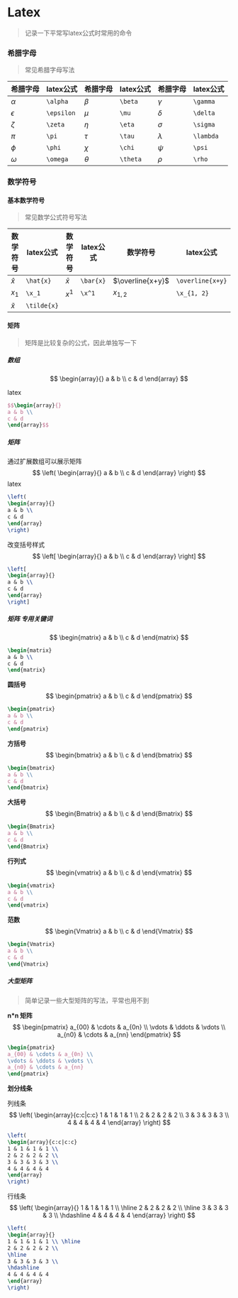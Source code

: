 <head>
	<style type="text/css">h1:first-child {display:none;}</style>
	<script type="text/javascript" src="https://cdn.mathjax.org/mathjax/latest/MathJax.js?config=TeX-AMS-MML_HTMLorMML"></script>
    <script type="text/x-mathjax-config">
        MathJax.Hub.Config({
            tex2jax: {
            skipTags: ['script', 'noscript', 'style', 'textarea', 'pre'],
            inlineMath: [['$','$']]
            }
        });
    </script>
</head>

# Latex

> 记录一下平常写latex公式时常用的命令

### 希腊字母

> 常见希腊字母写法

| 希腊字母   | latex公式  | 希腊字母 | latex公式 | 希腊字母  | latex公式 |
| ---------- | ---------- | -------- | --------- | --------- | --------- |
| $\alpha$   | `\alpha`   | $\beta$  | `\beta`   | $\gamma$  | `\gamma`  |
| $\epsilon$ | `\epsilon` | $\mu$    | `\mu`     | $\delta$  | `\delta`  |
| $\zeta$    | `\zeta`    | $\eta$   | `\eta`    | $\sigma$  | `\sigma`  |
| $\pi$      | `\pi`      | $\tau$   | `\tau`    | $\lambda$ | `\lambda` |
| $\phi$     | `\phi`     | $\chi$   | `\chi`    | $\psi$    | `\psi`    |
| $\omega$   | `\omega`   | $\theta$ | `\theta`  | $\rho$    | `\rho`    |

### 数学符号

#### 基本数学符号

> 常见数学公式符号写法

| 数学符号    | latex公式   | 数学符号  | latex公式 | 数学符号         | latex公式        |
| ----------- | ----------- | --------- | --------- | ---------------- | ---------------- |
| $\hat{x}$   | `\hat{x}`   | $\bar{x}$ | `\bar{x}` | $\overline{x+y}$ | `\overline{x+y}` |
| $x_1$       | `\x_1`      | $x^1$     | `\x^1`    | $x_{1, 2}$       | `\x_{1, 2}`      |
| $\tilde{x}$ | `\tilde{x}` |           |           |                  |                  |

#### 矩阵

> 矩阵是比较复杂的公式，因此单独写一下

##### 数组

$$
\begin{array}{}
a & b \\
c & d
\end{array}
$$

latex

```latex
$$\begin{array}{}
a & b \\
c & d
\end{array}$$
```

##### 矩阵

通过扩展数组可以展示矩阵
$$
\left(
\begin{array}{}
a & b \\
c & d
\end{array}
\right)
$$
latex

```latex
\left(
\begin{array}{}
a & b \\
c & d
\end{array}
\right)
```

改变括号样式
$$
\left[
\begin{array}{}
a & b \\
c & d
\end{array}
\right]
$$

```latex
\left[
\begin{array}{}
a & b \\
c & d
\end{array}
\right]
```

##### 矩阵 专用关键词

$$
\begin{matrix}
a & b \\
c & d
\end{matrix}
$$

```latex
\begin{matrix}
a & b \\
c & d
\end{matrix}
```

**圆括号**
$$
\begin{pmatrix}
a & b \\
c & d
\end{pmatrix}
$$

```latex
\begin{pmatrix}
a & b \\
c & d
\end{pmatrix}
```

**方括号**
$$
\begin{bmatrix}
a & b \\
c & d
\end{bmatrix}
$$

```latex
\begin{bmatrix}
a & b \\
c & d
\end{bmatrix}
```

**大括号**
$$
\begin{Bmatrix}
a & b \\
c & d
\end{Bmatrix}
$$

```latex
\begin{Bmatrix}
a & b \\
c & d
\end{Bmatrix}
```

**行列式**
$$
\begin{vmatrix}
a & b \\
c & d
\end{vmatrix}
$$

```latex
\begin{vmatrix}
a & b \\
c & d
\end{vmatrix}
```

**范数**
$$
\begin{Vmatrix}
a & b \\
c & d
\end{Vmatrix}
$$

```latex
\begin{Vmatrix}
a & b \\
c & d
\end{Vmatrix}
```

##### 大型矩阵

> 简单记录一些大型矩阵的写法，平常也用不到

**n*n 矩阵**
$$
\begin{pmatrix}
a_{00} & \cdots & a_{0n} \\
\vdots & \ddots & \vdots \\
a_{n0} & \cdots & a_{nn}
\end{pmatrix}
$$

```latex
\begin{pmatrix}
a_{00} & \cdots & a_{0n} \\
\vdots & \ddots & \vdots \\
a_{n0} & \cdots & a_{nn}
\end{pmatrix}
```

**划分线条**

列线条
$$
\left(
\begin{array}{c:c|c:c}
1 & 1 & 1 & 1 \\
2 & 2 & 2 & 2 \\
3 & 3 & 3 & 3 \\
4 & 4 & 4 & 4
\end{array}
\right)
$$

```latex
\left(
\begin{array}{c:c|c:c}
1 & 1 & 1 & 1 \\
2 & 2 & 2 & 2 \\
3 & 3 & 3 & 3 \\
4 & 4 & 4 & 4
\end{array}
\right)
```

行线条
$$
\left(
\begin{array}{}
1 & 1 & 1 & 1 \\ \hline
2 & 2 & 2 & 2 \\
\hline
3 & 3 & 3 & 3 \\
\hdashline
4 & 4 & 4 & 4
\end{array}
\right)
$$

```latex
\left(
\begin{array}{}
1 & 1 & 1 & 1 \\ \hline
2 & 2 & 2 & 2 \\
\hline
3 & 3 & 3 & 3 \\
\hdashline
4 & 4 & 4 & 4
\end{array}
\right)
```


